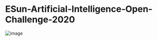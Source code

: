 # ESun-Artificial-Intelligence-Open-Challenge-2020

![image](https://user-images.githubusercontent.com/11289421/126606984-3dd585b2-213e-4ab7-921a-28b30b64b3fe.png)

